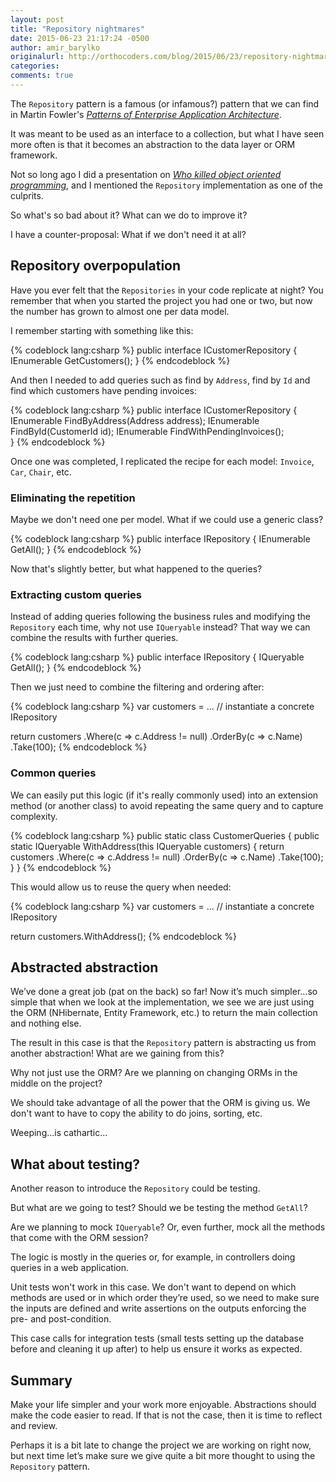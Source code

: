 ```yaml
---
layout: post
title: "Repository nightmares"
date: 2015-06-23 21:17:24 -0500
author: amir_barylko
originalurl: http://orthocoders.com/blog/2015/06/23/repository-nightmares
categories: 
comments: true
---
```


The ```Repository``` pattern is a famous (or infamous?) pattern that we can find in Martin Fowler's _[Patterns of Enterprise Application Architecture](http://martinfowler.com/eaaCatalog/repository.html)_.

It was meant to be used as an interface to a collection, but what I have seen more often is that it becomes an abstraction to the data layer or ORM framework. 

Not so long ago I did a presentation on _[Who killed object oriented programming](http://www.slideshare.net/amirbarylko/who-killed-object-oriented-design)_, and I mentioned the ```Repository``` implementation as one of the culprits.

So what's so bad about it? What can we do to improve it? 

I have a counter-proposal: What if we don't need it at all?

<!--more-->

## Repository overpopulation

Have you ever felt that the ``Repositories`` in your code replicate at night? You remember that when you started the project you had one or two, but now the number has grown to almost one per data model.

I remember starting with something like this:

{% codeblock lang:csharp %}
public interface ICustomerRepository {
  IEnumerable<Customer> GetCustomers();
}
{% endcodeblock %}

And then I needed to add queries such as find by ```Address```, find by ```Id``` and find which customers have pending invoices:

{% codeblock lang:csharp %}
public interface ICustomerRepository {
  IEnumerable<Customer> FindByAddress(Address address);
  IEnumerable<Customer> FindById(CustomerId id);
  IEnumerable<Customer> FindWithPendingInvoices();    
}
{% endcodeblock %}

Once one was completed, I replicated the recipe for each model: ```Invoice```, ```Car```, ```Chair```, etc.

### Eliminating the repetition

Maybe we don't need one per model. What if we could use a generic class?

{% codeblock lang:csharp %}
public interface IRepository<T> {
  IEnumerable<T> GetAll();
}
{% endcodeblock %}

Now that's slightly better, but what happened to the queries? 

### Extracting custom queries

Instead of adding queries following the business rules and modifying the ```Repository``` each time, why not use ```IQueryable``` instead? That way we can combine the results with further queries.

{% codeblock lang:csharp %}
public interface IRepository<out T> {
  IQueryable<T> GetAll();
}
{% endcodeblock %}

Then we just need to combine the filtering and ordering after:

{% codeblock lang:csharp %}
var customers = ... // instantiate a concrete IRepository<Customer>
  
return customers
    .Where(c => c.Address != null)
    .OrderBy(c => c.Name)
    .Take(100);
{% endcodeblock %}


### Common queries

We can easily put this logic (if it's really commonly used) into an extension method (or another class) to avoid repeating the same query and to capture complexity.

{% codeblock lang:csharp %}
public static class CustomerQueries {
  public static IQueryable<Customer> WithAddress(this IQueryable<Customer> customers) {
    return customers
        .Where(c => c.Address != null)
        .OrderBy(c => c.Name)
        .Take(100);
  }
}
{% endcodeblock %}


This would allow us to reuse the query when needed:

{% codeblock lang:csharp %}
var customers = ... // instantiate a concrete IRepository<Customer>
  
return customers.WithAddress();
{% endcodeblock %}


## Abstracted abstraction

We’ve done a great job (pat on the back) so far! Now it’s much simpler...so simple that when we look at the implementation, we see we are just using the ORM (NHibernate, Entity Framework, etc.) to return the main collection and nothing else.

The result in this case is that the ```Repository``` pattern is abstracting us from another abstraction! What are we gaining from this?

Why not just use the ORM? Are we planning on changing ORMs in the middle on the project?

We should take advantage of all the power that the ORM is giving us. We don't want to have to copy the ability to do joins, sorting, etc.

Weeping...is cathartic...

## What about testing?

Another reason to introduce the ```Repository``` could be testing.

But what are we going to test? Should we be testing the method ```GetAll```?

Are we planning to mock ```IQueryable```? Or, even further, mock all the methods that come with the ORM session?

The logic is mostly in the queries or, for example, in controllers doing queries in a web application.

Unit tests won't work in this case. We don't want to depend on which methods are used or in which order they’re used, so we need to make sure the inputs are defined and write assertions on the outputs enforcing the pre- and post-condition.

This case calls for integration tests (small tests setting up the database before and cleaning it up after) to help us ensure it works as expected.

## Summary

Make your life simpler and your work more enjoyable. Abstractions should make the code easier to read. If that is not the case, then it is time to reflect and review.

Perhaps it is a bit late to change the project we are working on right now, but next time let’s make sure we give quite a bit more thought to using the ```Repository``` pattern.
